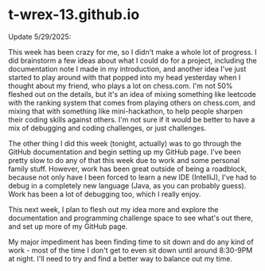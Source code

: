 # t-wrex-13.github.io
Update 5/29/2025:

This week has been crazy for me, so I didn't make a whole lot of progress. I did brainstorm a few ideas about what I could do for a project, including the documentation note I made in my introduction, and another idea I've just started to play around with that popped into my head yesterday when I thought about my friend, who plays a lot on chess.com. I'm not 50% fleshed out on the details, but it's an idea of mixing something like leetcode with the ranking system that comes from playing others on chess.com, and mixing that with something like mini-hackathon, to help people sharpen their coding skills against others. I'm not sure if it would be better to have a mix of debugging and coding challenges, or just challenges.



The other thing I did this week (tonight, actually) was to go through the GitHub documentation and begin setting up my GitHub page. I've been pretty slow to do any of that this week due to work and some personal family stuff. However, work has been great outside of being a roadblock, because not only have I been forced to learn a new IDE (IntelliJ), I've had to debug in a completely new language (Java, as you can probably guess). Work has been a lot of debugging too, which I really enjoy.



This next week, I plan to flesh out my idea more and explore the documentation and programming challenge space to see what's out there, and set up more of my GitHub page.



My major impediment has been finding time to sit down and do any kind of work - most of the time I don't get to even sit down until around 8:30-9PM at night. I'll need to try and find a better way to balance out my time.
